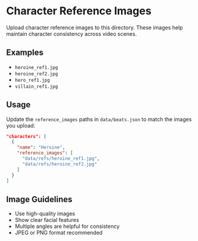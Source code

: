 # Character Reference Images

Upload character reference images to this directory. These images help maintain character consistency across video scenes.

## Examples
- `heroine_ref1.jpg`
- `heroine_ref2.jpg`
- `hero_ref1.jpg`
- `villain_ref1.jpg`

## Usage
Update the `reference_images` paths in `data/beats.json` to match the images you upload:

```json
"characters": [
  {
    "name": "Heroine",
    "reference_images": [
      "data/refs/heroine_ref1.jpg",
      "data/refs/heroine_ref2.jpg"
    ]
  }
]
```

## Image Guidelines
- Use high-quality images
- Show clear facial features
- Multiple angles are helpful for consistency
- JPEG or PNG format recommended
